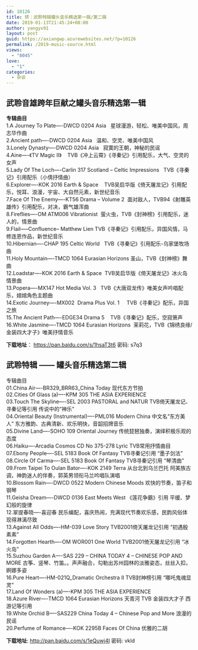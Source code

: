 ```yaml
---
id: 10126
title: 转：武聆特辑罐头音乐精选第一辑/第二辑
date: 2019-01-13T21:45:24+08:00
author: yangyx91
layout: post
guid: https://axiangwp.azurewebsites.net/?p=10126
permalink: /2019-music-source.html
views:
  - "8045"
love:
  - "1"
categories:
  - 杂谈
---
```

## **武聆音雄跨年巨献之罐头音乐精选第一辑** 

**专辑曲目**  
1.A Journey To Plate&#8212;-DWCD 0204 Asia   星球漫游，轻松、唯美中国风，周志华作曲  
2.Ancient path&#8212;-DWCD 0204 Asia   温和、空灵、唯美中国风  
3.Lonely Dynasty&#8212;-DWCD 0204 Asia   寂寞的王朝，神秘的民谣  
4.Aine&#8212;-《TV Magic Ⅱ》    TVB《冲上云霄》《寻秦记》引用配乐，大气、空灵的女声  
5.Lady Of The Loch&#8212;-Carlin 317 Scotland &#8211; Celtic Impressions   TVB《寻秦记》引用配乐（小倩抒情曲）  
6.Explorer&#8212;-KOK 2016 Earth & Space    TVB吴启华版《倚天屠龙记》引用配乐，悦耳、浪漫，宇宙、大自然元素，新世纪音乐  
7.Face Of The Enemy&#8212;-KT56 Drama &#8211; Volume 2  面对敌人，TVB94《射雕英雄传》引用配乐，对决，霸气雄浑曲  
8.Fireflies&#8212;-OM ATM006 Vibrationist  萤火虫，TVB《封神榜》引用配乐，迷人的，情景曲  
9.Flail&#8212;&#8211;Confluence&#8211; Matthew Lien TVB《寻秦记》引用配乐，异国风情，马修连恩作品，新世纪音乐  
10.Hibernian&#8212;-CHAP 195 Celtic World   TVB《寻秦记》引用配乐-乌家堡牧场曲  
11.Holy Mountain&#8212;-TMCD 1064 Eurasian Horizons 圣山，TVB《封神榜》舞曲  
12.Loadstar&#8212;-KOK 2016 Earth & Space  TVB吴启华版《倚天屠龙记》冰火岛情景曲  
13.Popera&#8212;-MX147 Hot Media Vol. 3   TVB《大唐双龙传》唯美女声吟唱配乐，婠婠角色主题曲  
14.Exotic Journey&#8212;-MX002  Drama Plus Vol. 1     TVB《寻秦记》配乐，异国之旅  
15.The Ancient Path&#8212;-EDGE34 Drama 5    TVB《寻秦记》配乐，空寂箫声  
16.White Jasmine&#8212;-TMCD 1064 Eurasian Horizons  茉莉花，TVB《锦绣良缘/金装四大才子》唯美抒情音乐 

**下载地址**： <a rel="noreferrer noopener" href="https://pan.baidu.com/s/1hsaT3t6" target="_blank" rel="nofollow" >https://pan.baidu.com/s/1hsaT3t6</a> 密码: s7q3 

## 武聆特辑 —— 罐头音乐精选第二辑 

专辑曲目  
01.China Air&#8212;-BR329\_BRR63\_China Today 现代东方节拍  
02.Cities Of Glass (a)&#8212;-KPM 305 THE ASIA EXPERIENCE  
03.Touch The Skyline&#8212;-SEL 2003 PASTORAL and NATUR TVB倚天屠龙记、寻秦记等引用 传说中的“神乐”  
04.Oriental Beauty (Instrumental)&#8212;-PML016 Modern China 中文名“东方美人” 东方雅韵、古典清新、欢乐明快，音韶招牌音乐  
05.Divine Land&#8212;-SOHO 109 Oriental Journey 传统琵琶独奏，演绎积极乐观的态度  
06.Haiku&#8212;-Arcadia Cosmos CD No 375-278 Lyric TVB常用抒情曲目  
07.Ebony People&#8212;-SEL 5183 Book Of Fantasy TVB寻秦记引用 “墨子剑法”  
08.Circle Of Carma&#8212;-SEL 5183 Book Of Fantasy TVB寻秦记引用 “琴清曲”  
09.From Taipei To Oulan Bator&#8212;-KOK 2149 Terra 从台北到乌兰巴托 阿美族古调，神韵迷人的伴奏，郭英男领衔马兰吟唱队演唱  
10.Blossom Rain&#8212;-DWCD 0522 Modern Chinese Moods 欢快的节奏，笛子和钢琴  
11.Geisha Dream&#8212;-DWCD 0136 East Meets West 《莲花争霸》引用 平缓、梦幻般的旋律  
12.翠提春晓&#8212;-喜迎春 民乐编配，喜庆热闹，充满现代节奏欢乐感，民韵风俗体现得淋漓尽致  
13.Against All Odds&#8212;-HM-039 Love Story TVB2001倚天屠龙记引用 “初遇殷素素”  
14.Forgotten Hearth&#8212;-OM WOR001 One World TVB2001倚天屠龙记引用 &#8220;冰火岛&#8221;  
15.Suzhou Garden A&#8212;-SAS 229 &#8211; CHINA TODAY 4 &#8211; CHINESE POP AND MORE 古筝、竖琴、竹笛。。声声融合，勾勒出苏州园林的淡雅姿态，丝丝入扣，婀娜多姿  
16.Pure Heart&#8212;-HM-021Q_Dramatic Orchestra II TVB封神榜引用 “哪吒鬼魂显灵”  
17.Land Of Wonders (a)&#8212;-KPM 305 THE ASIA EXPERIENCE  
18.Azure River&#8212;-TMCD 1064 Eurasian Horizons 天青河 TVB 金装四大才子 西游记等引用  
19.White Orchid B&#8212;-SAS229 China Today 4 &#8211; Chinese Pop and More 浪漫的民谣  
20.Perfume of Romance&#8212;-KOK 2295B Faces Of China 优雅的二胡

**下载地址**: <a rel="noreferrer noopener" href="http://jump.bdimg.com/safecheck/index?url=x+Z5mMbGPAvVIlwZePSt0B3tEqEFWbC4tOatFxkC6cKHXnHFCmweDfY6LFTa9OunW9aaXTUyNHCnSn/mBFYBApkgZbtj3zovNs8pavhH/4U7tm/hmIioYVSpzy0uYAZJ0CXFRwI0VTt2Pah4egTNMg==" target="_blank" rel="nofollow" >http://pan.baidu.com/s/1eQuwj4I </a>密码: vkld